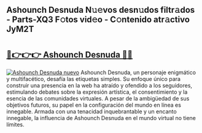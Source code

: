 ## Ashounch Desnuda N𝚞𝚎vos desn𝚞dos filtr𝚊dos - Parts-XQ3 F𝚘tos vid𝚎o - C𝚘ntenido atr𝚊ctivo JyM2T

# <h2><a href="http://mb0r09.tromn.icu/?c=Ashounch+Desnuda">🔗👉👉👉 Ashounch Desnuda 🔗🔗</a></h2>

[![Ashounch Desnuda nuevo](https://i.imgur.com/pEAQMta.gif)](http://mb0r09.tromn.icu/?c=Ashounch+Desnuda)
Ashounch Desnuda, un personaje enigmático y multifacético, desafía las etiquetas simples. Su enfoque único para construir una presencia en la web ha atraído y ofendido a los seguidores, estimulando debates sobre la expresión artística, el consentimiento y la esencia de las comunidades virtuales. A pesar de la ambigüedad de sus objetivos futuros, su papel en la configuración del mundo en línea es innegable. Armada con una tenacidad inquebrantable y un encanto innegable, la influencia de Ashounch Desnuda en el mundo virtual no tiene límites.
